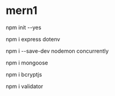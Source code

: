 # mern1
npm init --yes

npm i express dotenv

npm i --save-dev nodemon concurrently

npm i mongoose

npm i bcryptjs

npm i validator
